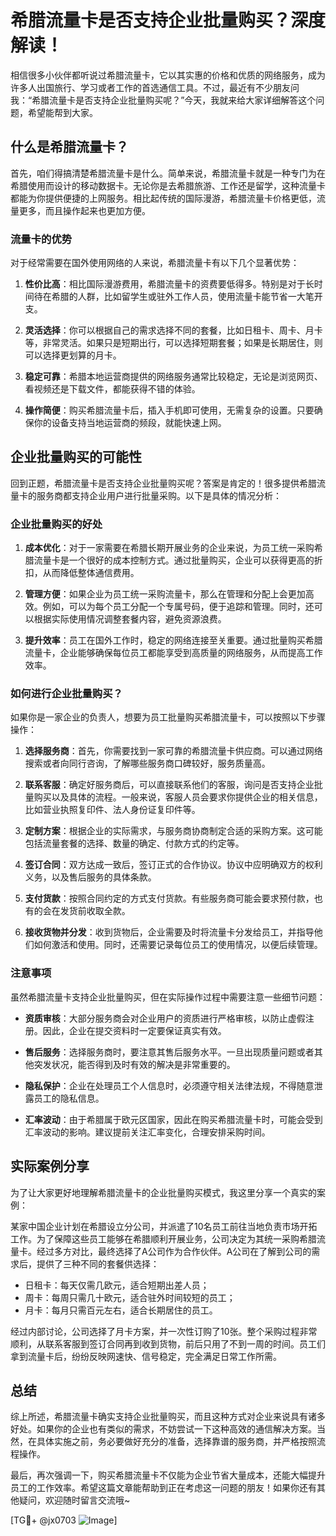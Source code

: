 # 希腊流量卡是否支持企业批量购买？深度解读！

相信很多小伙伴都听说过希腊流量卡，它以其实惠的价格和优质的网络服务，成为许多人出国旅行、学习或者工作的首选通信工具。不过，最近有不少朋友问我：“希腊流量卡是否支持企业批量购买呢？”今天，我就来给大家详细解答这个问题，希望能帮到大家。

## 什么是希腊流量卡？

首先，咱们得搞清楚希腊流量卡是什么。简单来说，希腊流量卡就是一种专门为在希腊使用而设计的移动数据卡。无论你是去希腊旅游、工作还是留学，这种流量卡都能为你提供便捷的上网服务。相比起传统的国际漫游，希腊流量卡价格更低，流量更多，而且操作起来也更加方便。

### 流量卡的优势

对于经常需要在国外使用网络的人来说，希腊流量卡有以下几个显著优势：

1. **性价比高**：相比国际漫游费用，希腊流量卡的资费要低得多。特别是对于长时间待在希腊的人群，比如留学生或驻外工作人员，使用流量卡能节省一大笔开支。
   
2. **灵活选择**：你可以根据自己的需求选择不同的套餐，比如日租卡、周卡、月卡等，非常灵活。如果只是短期出行，可以选择短期套餐；如果是长期居住，则可以选择更划算的月卡。

3. **稳定可靠**：希腊本地运营商提供的网络服务通常比较稳定，无论是浏览网页、看视频还是下载文件，都能获得不错的体验。

4. **操作简便**：购买希腊流量卡后，插入手机即可使用，无需复杂的设置。只要确保你的设备支持当地运营商的频段，就能快速上网。

## 企业批量购买的可能性

回到正题，希腊流量卡是否支持企业批量购买呢？答案是肯定的！很多提供希腊流量卡的服务商都支持企业用户进行批量采购。以下是具体的情况分析：

### 企业批量购买的好处

1. **成本优化**：对于一家需要在希腊长期开展业务的企业来说，为员工统一采购希腊流量卡是一个很好的成本控制方式。通过批量购买，企业可以获得更高的折扣，从而降低整体通信费用。

2. **管理方便**：如果企业为员工统一采购流量卡，那么在管理和分配上会更加高效。例如，可以为每个员工分配一个专属号码，便于追踪和管理。同时，还可以根据实际使用情况调整套餐内容，避免资源浪费。

3. **提升效率**：员工在国外工作时，稳定的网络连接至关重要。通过批量购买希腊流量卡，企业能够确保每位员工都能享受到高质量的网络服务，从而提高工作效率。

### 如何进行企业批量购买？

如果你是一家企业的负责人，想要为员工批量购买希腊流量卡，可以按照以下步骤操作：

1. **选择服务商**：首先，你需要找到一家可靠的希腊流量卡供应商。可以通过网络搜索或者向同行咨询，了解哪些服务商口碑较好，服务质量高。

2. **联系客服**：确定好服务商后，可以直接联系他们的客服，询问是否支持企业批量购买以及具体的流程。一般来说，客服人员会要求你提供企业的相关信息，比如营业执照复印件、法人身份证复印件等。

3. **定制方案**：根据企业的实际需求，与服务商协商制定合适的采购方案。这可能包括流量套餐的选择、数量的确定、付款方式的约定等。

4. **签订合同**：双方达成一致后，签订正式的合作协议。协议中应明确双方的权利义务，以及售后服务的具体条款。

5. **支付货款**：按照合同约定的方式支付货款。有些服务商可能会要求预付款，也有的会在发货前收取全款。

6. **接收货物并分发**：收到货物后，企业需要及时将流量卡分发给员工，并指导他们如何激活和使用。同时，还需要记录每位员工的使用情况，以便后续管理。

### 注意事项

虽然希腊流量卡支持企业批量购买，但在实际操作过程中需要注意一些细节问题：

- **资质审核**：大部分服务商会对企业用户的资质进行严格审核，以防止虚假注册。因此，企业在提交资料时一定要保证真实有效。

- **售后服务**：选择服务商时，要注意其售后服务水平。一旦出现质量问题或者其他突发状况，能否得到及时有效的解决是非常重要的。

- **隐私保护**：企业在处理员工个人信息时，必须遵守相关法律法规，不得随意泄露员工的隐私信息。

- **汇率波动**：由于希腊属于欧元区国家，因此在购买希腊流量卡时，可能会受到汇率波动的影响。建议提前关注汇率变化，合理安排采购时间。

## 实际案例分享

为了让大家更好地理解希腊流量卡的企业批量购买模式，我这里分享一个真实的案例：

某家中国企业计划在希腊设立分公司，并派遣了10名员工前往当地负责市场开拓工作。为了保障这些员工能够在希腊顺利开展业务，公司决定为其统一采购希腊流量卡。经过多方对比，最终选择了A公司作为合作伙伴。A公司在了解到公司的需求后，提供了三种不同的套餐供选择：

- 日租卡：每天仅需几欧元，适合短期出差人员；
- 周卡：每周只需几十欧元，适合驻外时间较短的员工；
- 月卡：每月只需百元左右，适合长期居住的员工。

经过内部讨论，公司选择了月卡方案，并一次性订购了10张。整个采购过程非常顺利，从联系客服到签订合同再到收到货物，前后只用了不到一周的时间。员工们拿到流量卡后，纷纷反映网速快、信号稳定，完全满足日常工作所需。

## 总结

综上所述，希腊流量卡确实支持企业批量购买，而且这种方式对企业来说具有诸多好处。如果你的企业也有类似的需求，不妨尝试一下这种高效的通信解决方案。当然，在具体实施之前，务必要做好充分的准备，选择靠谱的服务商，并严格按照流程操作。

最后，再次强调一下，购买希腊流量卡不仅能为企业节省大量成本，还能大幅提升员工的工作效率。希望这篇文章能帮助到正在考虑这一问题的朋友！如果你还有其他疑问，欢迎随时留言交流哦~

[TG💪+ @jx0703 ![Image](https://github.com/user-attachments/assets/dbca1d08-cadb-493c-b0ec-ad6f7a83f270)]